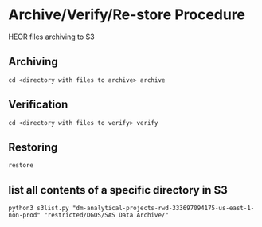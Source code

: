 # Archive/Verify/Re-store Procedure
HEOR files archiving to S3
## Archiving
`cd <directory with files to archive>
archive
`
## Verification
`cd <directory with files to verify>
verify
`
## Restoring 
`restore`

## list all contents of a specific directory in S3
`python3 s3list.py "dm-analytical-projects-rwd-333697094175-us-east-1-non-prod" "restricted/DGOS/SAS Data Archive/"`